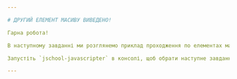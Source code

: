 ```yaml
---

# ДРУГИЙ ЕЛЕМЕНТ МАСИВУ ВИВЕДЕНО!

Гарна робота!

В наступному завданні ми розглянемо приклад проходження по елементах масиву.

Запустіть `jschool-javascripter` в консолі, щоб обрати наступне завдання.

---
```

